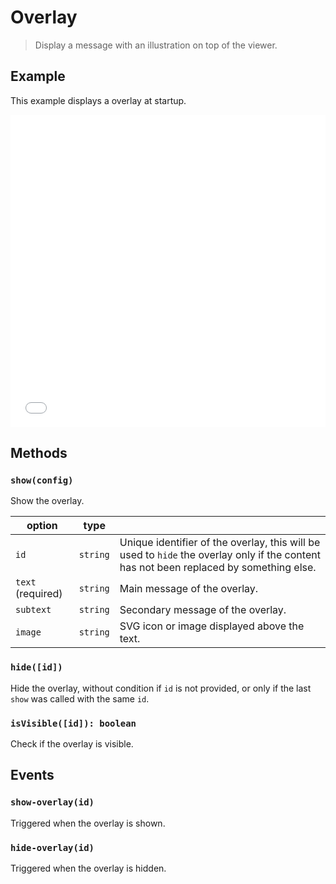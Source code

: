 # Overlay

<ApiButton page="PSV.components.Overlay.html"/>

> Display a message with an illustration on top of the viewer.


## Example

This example displays a overlay at startup.

<iframe style="width: 100%; height: 500px;" src="//jsfiddle.net/mistic100/wxh27zt5/embedded/result,js/dark" allowfullscreen="allowfullscreen" frameborder="0"></iframe>


## Methods

### `show(config)`

Show the overlay.

| option | type | |
|---|---|---|
| `id` | `string` | Unique identifier of the overlay, this will be used to `hide` the overlay only if the content has not been replaced by something else. |
| `text` (required) | `string` | Main message of the overlay. |
| `subtext` | `string` | Secondary message of the overlay. |
| `image` | `string` | SVG icon or image displayed above the text. |

### `hide([id])`

Hide the overlay, without condition if `id` is not provided, or only if the last `show` was called with the same `id`.

### `isVisible([id]): boolean`

Check if the overlay is visible.


## Events

### `show-overlay(id)`

Triggered when the overlay is shown.

### `hide-overlay(id)`

Triggered when the overlay is hidden.
